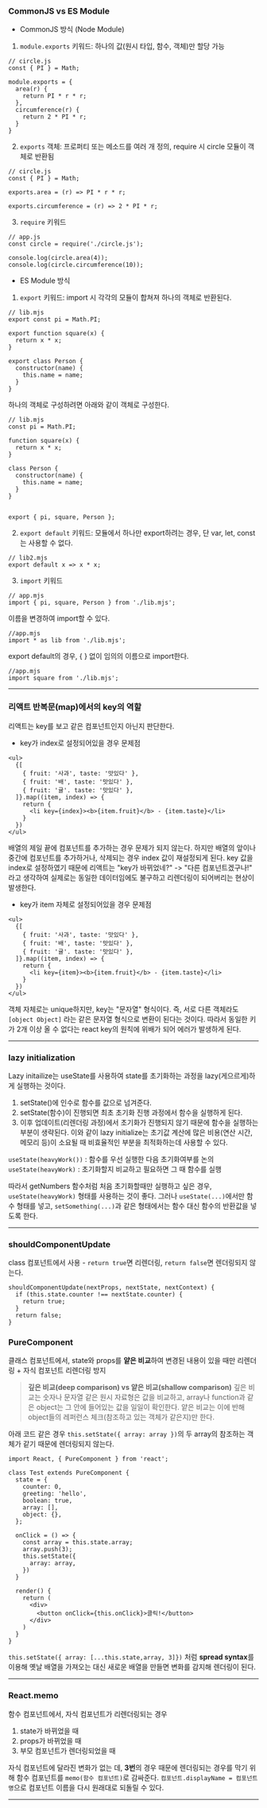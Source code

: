 ### CommonJS vs ES Module

* CommonJS 방식 (Node Module)

1. `module.exports` 키워드: 하나의 값(원시 타입, 함수, 객체)만 할당 가능
```
// circle.js
const { PI } = Math;

module.exports = {
  area(r) {
    return PI * r * r;
  },
  circumference(r) {
    return 2 * PI * r;
  }
}
```

2. `exports` 객체: 프로퍼티 또는 메소드를 여러 개 정의, require 시 circle 모듈이 객체로 반환됨
```
// circle.js
const { PI } = Math;

exports.area = (r) => PI * r * r;

exports.circumference = (r) => 2 * PI * r;
```

3. `require` 키워드
```
// app.js
const circle = require('./circle.js');

console.log(circle.area(4));
console.log(circle.circumference(10));
```

* ES Module 방식

1. `export` 키워드: import 시 각각의 모듈이 합쳐져 하나의 객체로 반환된다.
```
// lib.mjs
export const pi = Math.PI;

export function square(x) {
  return x * x;
}

export class Person {
  constructor(name) {
    this.name = name;
  }
}
```

하나의 객체로 구성하려면 아래와 같이 객체로 구성한다.

```
// lib.mjs
const pi = Math.PI;

function square(x) {
  return x * x;
}

class Person {
  constructor(name) {
    this.name = name;
  }
}


export { pi, square, Person };
```

2. `export default` 키워드: 모듈에서 하나만 export하려는 경우, 단 var, let, const는 사용할 수 없다.
```
// lib2.mjs
export default x => x * x;
```

3. `import` 키워드
```
// app.mjs
import { pi, square, Person } from './lib.mjs';
```

이름을 변경하여 import할 수 있다.

```
//app.mjs
import * as lib from './lib.mjs';
```

export default의 경우, { } 없이 임의의 이름으로 import한다.

```
//app.mjs
import square from './lib.mjs';
```

---

### 리액트 반복문(map)에서의 key의 역할

리액트는 key를 보고 같은 컴포넌트인지 아닌지 판단한다.

* key가 index로 설정되어있을 경우 문제점

```
<ul>
  {[
    { fruit: '사과', taste: '맛있다' },
    { fruit: '배', taste: '맛있다' },
    { fruit: '귤'. taste: '맛있다' },
  ]}.map((item, index) => {
    return {
      <li key={index}><b>{item.fruit}</b> - {item.taste}</li>
    }
  })
</ul>
```

배열의 제일 끝에 컴포넌트를 추가하는 경우 문제가 되지 않는다.
하지만 배열의 앞이나 중간에 컴포넌트를 추가하거나, 삭제되는 경우 index 값이 재설정되게 된다.
key 값을 index로 설정하였기 때문에 리액트는 "key가 바뀌었네?" -> "다른 컴포넌트겠구나!" 라고 생각하여
실제로는 동일한 데이터임에도 불구하고 리렌더링이 되어버리는 현상이 발생한다.

* key가 item 자체로 설정되어있을 경우 문제점
```
<ul>
  {[
    { fruit: '사과', taste: '맛있다' },
    { fruit: '배', taste: '맛있다' },
    { fruit: '귤'. taste: '맛있다' },
  ]}.map((item, index) => {
    return {
      <li key={item}><b>{item.fruit}</b> - {item.taste}</li>
    }
  })
</ul>
```

객체 자체로는 unique하지만, key는 "문자열" 형식이다. 즉, 서로 다른 객체라도 `[object Object]` 라는 같은 문자열 형식으로 변환이 된다는 것이다.
따라서 동일한 키가 2개 이상 올 수 없다는 react key의 원칙에 위배가 되어 에러가 발생하게 된다.

---

### lazy initialization

Lazy initailize는 useState를 사용하여 state를 초기화하는 과정을 lazy(게으르게)하게 실행하는 것이다.
1. setState()에 인수로 함수를 값으로 넘겨준다.
2. setState(함수)이 진행되면 최초 초기화 진행 과정에서 함수을 실행하게 된다.
3. 이후 업데이트(리렌더링 과정)에서 초기화가 진행되지 않기 때문에 함수을 실행하는 부분이 생략된다.
이와 같이 lazy initialize는 초기값 계산에 많은 비용(연산 시간, 메모리 등)이 소요될 때 비효율적인 부분을 최적화하는데 사용할 수 있다.

`useState(heavyWork())` : 함수를 우선 실행한 다음 초기화여부를 논의<br />
`useState(heavyWork)` : 초기화할지 비교하고 필요하면 그 때 함수를 실행

따라서 getNumbers 함수처럼 처음 초기화할때만 실행하고 싶은 경우, `useState(heavyWork)` 형태를 사용하는 것이 좋다.
그러나 `useState(...)`에서만 함수 형태를 넣고, `setSomething(...)`과 같은 형태에서는 함수 대신 함수의 반환값을 넣도록 한다.

---

### shouldComponentUpdate
class 컴포넌트에서 사용 - `return true`면 리렌더링, `return false`면 렌더링되지 않는다.

```
shouldComponentUpdate(nextProps, nextState, nextContext) {
  if (this.state.counter !== nextState.counter) {
    return true;
  }
  return false;
}
```

### PureComponent
클래스 컴포넌트에서, state와 props를 <b>얕은 비교</b>하여 변경된 내용이 있을 때만 리렌더링 + 자식 컴포넌트 리렌더링 방지

> <b>깊은 비교(deep comparison) vs 얕은 비교(shallow comparison)</b>
깊은 비교는 숫자나 문자열 같은 원시 자료형은 값을 비교하고, array나 function과 같은 object는 그 안에 들어있는 값을 일일이 확인한다.
얕은 비교는 이에 반해 object들의 레퍼런스 체크(참조하고 있는 객체가 같은지)만 한다.

아래 코드 같은 경우 `this.setState({ array: array })`의 두 array의 참조하는 객체가 같기 때문에 렌더링되지 않는다.
```
import React, { PureComponent } from 'react';

class Test extends PureComponent {
  state = {
    counter: 0,
    greeting: 'hello',
    boolean: true,
    array: [],
    object: {},
  };

  onClick = () => {
    const array = this.state.array;
    array.push(3);
    this.setState({
      array: array,
    })
  }

  render() {
    return (
      <div>
        <button onClick={this.onClick}>클릭!</button>
      </div>
    )
  }
}
```

`this.setState({ array: [...this.state,array, 3]})` 처럼 <b>spread syntax</b>를 이용해 
옛날 배열을 가져오는 대신 새로운 배열을 만들면 변화를 감지해 렌더링이 된다.

---

### React.memo

함수 컴포넌트에서, 자식 컴포넌트가 리렌더링되는 경우
1. state가 바뀌었을 때
2. props가 바뀌었을 때
3. 부모 컴포넌트가 렌더링되었을 때

자식 컴포넌트에 달라진 변화가 없는 데, <b>3번</b>의 경우 때문에 렌더링되는 경우를 막기 위해 함수 컴포넌트를 `memo(함수 컴포넌트)`로 감싸준다.
`컴포넌트.displayName = 컴포넌트명`으로 컴포넌트 이름을 다시 원래대로 되돌릴 수 있다.

---

